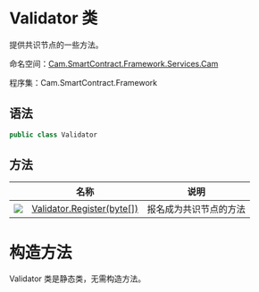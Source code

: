 # Validator 类

提供共识节点的一些方法。

命名空间：[Cam.SmartContract.Framework.Services.Cam](../Cam.md)

程序集：Cam.SmartContract.Framework

## 语法

```c#
public class Validator
```

## 方法

|                                          | 名称                                       | 说明          |
| ---------------------------------------- | ---------------------------------------- | ----------- |
| ![](https://i-msdn.sec.s-msft.com/dynimg/IC91302.jpeg) | [Validator.Register(byte[])](Validator/Register.md) | 报名成为共识节点的方法 |


# 构造方法

Validator 类是静态类，无需构造方法。